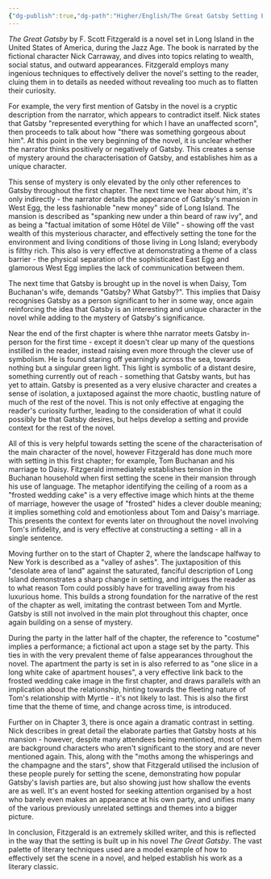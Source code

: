 ```yaml
---
{"dg-publish":true,"dg-path":"Higher/English/The Great Gatsby Setting Essay.md","dg-permalink":"english/the-great-gatsby-setting","permalink":"/english/the-great-gatsby-setting/","created":"","updated":""}
---
```



*The Great Gatsby* by F. Scott Fitzgerald is a novel set in Long Island in the United States of America, during the Jazz Age. The book is narrated by the fictional character Nick Carraway, and dives into topics relating to wealth, social status, and outward appearances. Fitzgerald employs many ingenious techniques to effectively deliver the novel's setting to the reader, cluing them in to details as needed without revealing too much as to flatten their curiosity.

For example, the very first mention of Gatsby in the novel is a cryptic description from the narrator, which appears to contradict itself. Nick states that Gatsby "represented everything for which I have an unaffected scorn", then proceeds to talk about how "there was something gorgeous about him". At this point in the very beginning of the novel, it is unclear whether the narrator thinks positively or negatively of Gatsby. This creates a sense of mystery around the characterisation of Gatsby, and establishes him as a unique character.

This sense of mystery is only elevated by the only other references to Gatsby throughout the first chapter. The next time we hear about him, it's only indirectly - the narrator details the appearance of Gatsby's mansion in West Egg, the less fashionable "new money" side of Long Island. The mansion is described as "spanking new under a thin beard of raw ivy", and as being a "factual imitation of some Hôtel de Ville" - showing off the vast wealth of this mysterious character, and effectively setting the tone for the environment and living conditions of those living in Long Island; everybody is filthy rich. This also is very effective at demonstrating a theme of a class barrier - the physical separation of the sophisticated East Egg and glamorous West Egg implies the lack of communication between them.

The next time that Gatsby is brought up in the novel is when Daisy, Tom Buchanan's wife, demands "Gatsby? What Gatsby?". This implies that Daisy recognises Gatsby as a person significant to her in some way, once again reinforcing the idea that Gatsby is an interesting and unique character in the novel while adding to the mystery of Gatsby's significance.

Near the end of the first chapter is where thhe narrator meets Gatsby in-person for the first time - except it doesn't clear up many of the questions instilled in the reader, instead raising even more through the clever use of symbolism. He is found staring off yearningly across the sea, towards nothing but a singular green light. This light is symbolic of a distant desire, something currently out of reach - something that Gatsby wants, but has yet to attain. Gatsby is presented as a very elusive character and creates a sense of isolation, a juxtaposed against the more chaotic, bustling nature of much of the rest of the novel. This is not only effective at engaging the reader's curiosity further, leading to the consideration of what it could possibly be that Gatsby desires, but helps develop a setting and provide context for the rest of the novel.

All of this is very helpful towards setting the scene of the characterisation of the main character of the novel, however Fitzgerald has done much more with setting in this first chapter; for example, Tom Buchanan and his marriage to Daisy. Fitzgerald immediately establishes tension in the Buchanan household when first setting the scene in their mansion through his use of language. The metaphor identifying the ceiling of a room as a "frosted wedding cake" is a very effective image which hints at the theme of marriage, however the usage of "frosted" hides a clever double meaning; it implies something cold and emotionless about Tom and Daisy's marriage. This presents the context for events later on throughout the novel involving Tom's infidelity, and is very effective at constructing a setting - all in a single sentence.

Moving further on to the start of Chapter 2, where the landscape halfway to New York is described as a "valley of ashes". The juxtaposition of this "desolate area of land" against the saturated, fanciful description of Long Island demonstrates a sharp change in setting, and intrigues the reader as to what reason Tom could possibly have for travelling away from his luxurious home. This builds a strong foundation for the narrative of the rest of the chapter as well, imitating the contrast between Tom and Myrtle. Gatsby is still not involved in the main plot throughout this chapter, once again building on a sense of mystery.

During the party in the latter half of the chapter, the reference to "costume" implies a performance; a fictional act upon a stage set by the party. This ties in with the very prevalent theme of false appearances throughout the novel. The apartment the party is set in is also referred to as "one slice in a long white cake of apartment houses", a very effective link back to the frosted wedding cake image in the first chapter, and draws parallels with an implication about the relationship, hinting towards the fleeting nature of Tom's relationship with Myrtle - it's not likely to last. This is also the first time that the theme of time, and change across time, is introduced.

Further on in Chapter 3, there is once again a dramatic contrast in setting. Nick describes in great detail the elaborate parties that Gatsby hosts at his mansion - however, despite many attendees being mentioned, most of them are background characters who aren't significant to the story and are never mentioned again. This, along with the "moths among the whisperings and the champagne and the stars", show that Fitzgerald utilised the inclusion of these people purely for setting the scene, demonstrating how popular Gatsby's lavish parties are, but also showing just how shallow the events are as well. It's an event hosted for seeking attention organised by a host who barely even makes an appearance at his own party, and unifies many of the various previously unrelated settings and themes into a bigger picture.

In conclusion, Fitzgerald is an extremely skilled writer, and this is reflected in the way that the setting is built up in his novel *The Great Gatsby*. The vast palette of literary techniques used are a model example of how to effectively set the scene in a novel, and helped establish his work as a literary classic.
